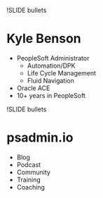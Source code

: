 !SLIDE bullets

# Kyle Benson

* PeopleSoft Administrator 
    * Automation/DPK
    * Life Cycle Management
    * Fluid Navigation
* Oracle ACE
* 10+ years in PeopleSoft

!SLIDE bullets

# psadmin.io

* Blog
* Podcast
* Community
* Training
* Coaching

